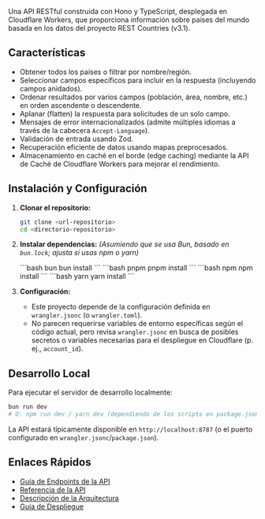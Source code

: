 Una API RESTful construida con Hono y TypeScript, desplegada en Cloudflare Workers, que proporciona información sobre países del mundo basada en los datos del proyecto REST Countries (v3.1).

## Características

- Obtener todos los países o filtrar por nombre/región.
- Seleccionar campos específicos para incluir en la respuesta (incluyendo campos anidados).
- Ordenar resultados por varios campos (población, área, nombre, etc.) en orden ascendente o descendente.
- Aplanar (flatten) la respuesta para solicitudes de un solo campo.
- Mensajes de error internacionalizados (admite múltiples idiomas a través de la cabecera `Accept-Language`).
- Validación de entrada usando Zod.
- Recuperación eficiente de datos usando mapas preprocesados.
- Almacenamiento en caché en el borde (edge caching) mediante la API de Caché de Cloudflare Workers para mejorar el rendimiento.

## Instalación y Configuración

1. **Clonar el repositorio:**

   ```bash
   git clone <url-repositorio>
   cd <directorio-repositorio>
   ```

2. **Instalar dependencias:**
   _(Asumiendo que se usa Bun, basado en `bun.lock`; ajusta si usas npm o yarn)_

   <CodeGroup>
   ```bash bun
   bun install
   ```
   ```bash pnpm
   pnpm install
   ```
   ```bash npm
   npm install
   ```
   ```bash yarn
   yarn install
   ```
   </CodeGroup>

3. **Configuración:**
   - Este proyecto depende de la configuración definida en `wrangler.jsonc` (o `wrangler.toml`).
   - No parecen requerirse variables de entorno específicas según el código actual, pero revisa `wrangler.jsonc` en busca de posibles secretos o variables necesarias para el despliegue en Cloudflare (p. ej., `account_id`).

## Desarrollo Local

Para ejecutar el servidor de desarrollo localmente:

```bash
bun run dev
# O: npm run dev / yarn dev (dependiendo de los scripts en package.json)
```

La API estará típicamente disponible en `http://localhost:8787` (o el puerto configurado en `wrangler.jsonc`/`package.json`).

## Enlaces Rápidos

- [Guía de Endpoints de la API](docs/es/endpoints.md)
- [Referencia de la API](api-reference/overview)
- [Descripción de la Arquitectura](docs/es/architecture.md)
- [Guía de Despliegue](docs/es/deploy.md)
